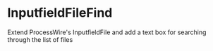 # InputfieldFileFind
Extend ProcessWire's InputfieldFile and add a text box for searching through the list of files
